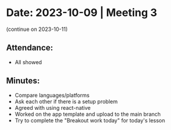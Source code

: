 # Date: 2023-10-09 | Meeting 3
(continue on 2023-10-11)
## Attendance:

- All showed

## Minutes:
- Compare languages/platforms
- Ask each other if there is a setup problem
- Agreed with using react-native
- Worked on the app template and upload to the main branch
- Try to complete the "Breakout work today" for today's lesson